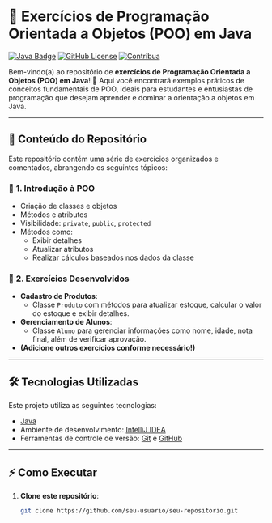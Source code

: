 # 🎯 Exercícios de Programação Orientada a Objetos (POO) em Java

[![Java Badge](https://img.shields.io/badge/Java-ED8B00?style=for-the-badge&logo=java&logoColor=white)](https://www.java.com/)
[![GitHub License](https://img.shields.io/badge/license-MIT-green?style=for-the-badge)](https://opensource.org/licenses/MIT)
[![Contribua](https://img.shields.io/badge/contribua-Welcome-blue?style=for-the-badge)](https://github.com/)

Bem-vindo(a) ao repositório de **exercícios de Programação Orientada a Objetos (POO) em Java**! 🚀 Aqui você encontrará exemplos práticos de conceitos fundamentais de POO, ideais para estudantes e entusiastas de programação que desejam aprender e dominar a orientação a objetos em Java.

---

## 📜 **Conteúdo do Repositório**

Este repositório contém uma série de exercícios organizados e comentados, abrangendo os seguintes tópicos:

### 🚀 **1. Introdução à POO**
- Criação de classes e objetos
- Métodos e atributos
- Visibilidade: `private`, `public`, `protected`
- Métodos como:
  - Exibir detalhes
  - Atualizar atributos
  - Realizar cálculos baseados nos dados da classe

### 🎯 **2. Exercícios Desenvolvidos**
- **Cadastro de Produtos**:
  - Classe `Produto` com métodos para atualizar estoque, calcular o valor do estoque e exibir detalhes.
- **Gerenciamento de Alunos**:
  - Classe `Aluno` para gerenciar informações como nome, idade, nota final, além de verificar aprovação.
- **(Adicione outros exercícios conforme necessário!)**

---

## 🛠️ **Tecnologias Utilizadas**

Este projeto utiliza as seguintes tecnologias:
- [Java](https://www.java.com/)
- Ambiente de desenvolvimento: [IntelliJ IDEA](https://www.jetbrains.com/idea/)
- Ferramentas de controle de versão: [Git](https://git-scm.com/) e [GitHub](https://github.com/)

---

## ⚡ **Como Executar**

1. **Clone este repositório**:
   ```bash
   git clone https://github.com/seu-usuario/seu-repositorio.git

